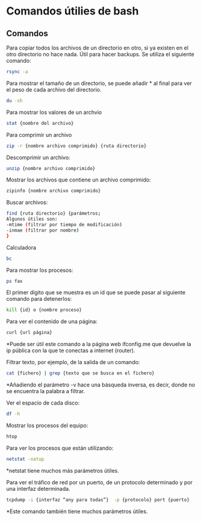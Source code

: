 # Comandos útilies de bash

## Comandos
Para copiar todos los archivos de un directorio en otro, si ya existen en el otro directorio no hace nada. Útil para hacer backups. Se utiliza el siguiente comando:
```bash
rsync -a
```
Para mostrar el tamaño de un directorio, se puede añadir * al final para ver el peso de cada archivo del directorio.
```bash
du -sh 
```
Para mostrar los valores de un archvio
```bash
stat {nombre del archivo}
```
Para comprimir un archivo
```bash
zip -r {nombre archivo comprimido} {ruta directorio}
```
Descomprimir un archivo:
```bash
unzip {nombre archivo comprimido}
```
Mostrar los archivos que contiene un archivo comprimido:
```bash
zipinfo {nombre archivo comprimido}
```
Buscar archivos:
```bash
find {ruta directorio} {parámetros; 
Algunos útiles son:
-mtime (filtrar por tiempo de modificación)
-inmae (filtrar por nombre)
}
```
Calculadora
```bash
bc
```
Para mostrar los procesos:
```bash
ps fax
```
El primer dígito que se muestra es un id que se puede pasar al siguiente comando para detenerlos:
```bash
kill {id} o {nombre proceso}
```
Para ver el contenido de una página:
```bash
curl {url página}
```
*Puede ser útil este comando a la página web ifconfig.me que devuelve la ip pública con la que te conectas a internet (router).

Filtrar texto, por ejemplo, de la salida de un comando:
```bash
cat {fichero} | grep {texto que se busca en el fichero}
```
*Añadiendo el parámetro -v hace una básqueda inversa, es decir, donde no se encuentra la palabra a filtrar.

Ver el espacio de cada disco:
```bash
df -h
```
Mostrar los procesos del equipo:
```bash
htop
```
Para ver los procesos que están utilizando:

```bash
netstat -natup
```
*netstat tiene muchos más parámetros útiles.

Para ver el tráfico de red por un puerto, de un protocolo determinado y por una interfaz determinada.
```bash
tcpdump -i {interfaz “any para todas”}  -p {protocolo} port {puerto}
```
*Este comando también tiene muchos parámetros útiles.

